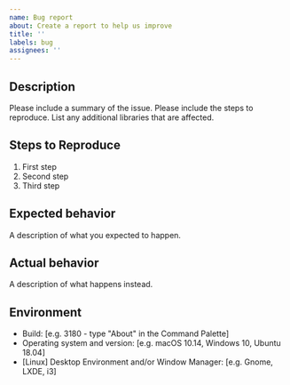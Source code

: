 ```yaml
---
name: Bug report
about: Create a report to help us improve
title: ''
labels: bug
assignees: ''
---
```


## Description

Please include a summary of the issue. Please include the steps to reproduce.
List any additional libraries that are affected.

## Steps to Reproduce

1. First step
2. Second step
3. Third step

## Expected behavior

A description of what you expected to happen.

## Actual behavior

A description of what happens instead.

## Environment

- Build: [e.g. 3180 - type "About" in the Command Palette]
- Operating system and version: [e.g. macOS 10.14, Windows 10, Ubuntu 18.04]
- [Linux] Desktop Environment and/or Window Manager: [e.g. Gnome, LXDE, i3]
